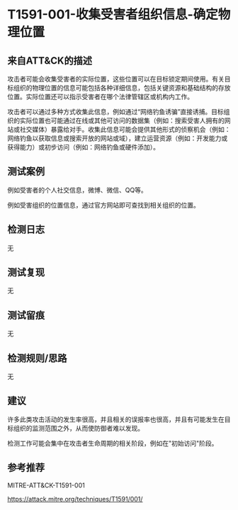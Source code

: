 # T1591-001-收集受害者组织信息-确定物理位置

## 来自ATT&CK的描述

攻击者可能会收集受害者的实际位置，这些位置可以在目标锁定期间使用。有关目标组织的物理位置的信息可能包括各种详细信息，包括关键资源和基础结构的存放位置。实际位置还可以指示受害者在哪个法律管辖区或机构内工作。

攻击者可以通过多种方式收集此信息，例如通过“网络钓鱼诱骗”直接诱捕。目标组织的实际位置也可能通过在线或其他可访问的数据集（例如：搜索受害人拥有的网站或社交媒体）暴露给对手。收集此信息可能会提供其他形式的侦察机会（例如：网络钓鱼以获取信息或搜索开放的网站或域），建立运营资源（例如：开发能力或获得能力）或初步访问（例如：网络钓鱼或硬件添加）。

## 测试案例

例如受害者的个人社交信息，微博、微信、QQ等。

例如受害组织的位置信息，通过官方网站即可查找到相关组织的位置。

## 检测日志

无

## 测试复现

无

## 测试留痕

无

## 检测规则/思路

无

## 建议

许多此类攻击活动的发生率很高，并且相关的误报率也很高，并且有可能发生在目标组织的监测范围之外，从而使防御者难以发现。

检测工作可能会集中在攻击者生命周期的相关阶段，例如在"初始访问"阶段。

## 参考推荐

MITRE-ATT&CK-T1591-001

<https://attack.mitre.org/techniques/T1591/001/>

